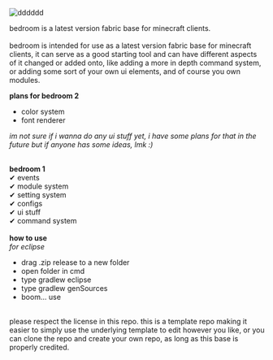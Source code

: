 ![dddddd](https://user-images.githubusercontent.com/69589624/109410126-1623c480-7966-11eb-9bd4-56984a88a6aa.PNG)
                                                                 
bedroom is a latest version fabric base for minecraft clients. <br>
<br>
bedroom is intended for use as a latest version fabric base for minecraft clients, it can serve as a good starting tool and can have different aspects of it changed or added onto, like adding a more in depth command system, or adding some sort of your own ui elements, and of course you own modules.

**plans for bedroom 2** <br>
- color system <br>
- font renderer <br>

*im not sure if i wanna do any ui stuff yet, i have some plans for that in the future but if anyone has some ideas, lmk :)* <br>
<br>

**bedroom 1** <br>
✔ events <br>
✔ module system <br>
✔ setting system <br>
✔ configs <br>
✔ ui stuff <br>
✔ command system <br>
<br>
**how to use** <br>
*for eclipse* <br>
- drag .zip release to a new folder
- open folder in cmd
- type gradlew eclipse
- type gradlew genSources
- boom... use

<br>
please respect the license in this repo. this is a template repo making it easier to simply use the underlying template to edit however you like, or you can clone the repo and create your own repo, as long as this base is properly credited. 
